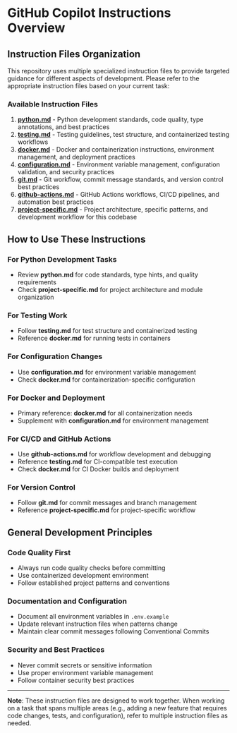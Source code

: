# GitHub Copilot Instructions Overview

## Instruction Files Organization

This repository uses multiple specialized instruction files to provide targeted guidance for different aspects of development. Please refer to the appropriate instruction files based on your current task:

### Available Instruction Files

1. **[python.md](./python.md)** - Python development standards, code quality, type annotations, and best practices
2. **[testing.md](./testing.md)** - Testing guidelines, test structure, and containerized testing workflows
3. **[docker.md](./docker.md)** - Docker and containerization instructions, environment management, and deployment practices
4. **[configuration.md](./configuration.md)** - Environment variable management, configuration validation, and security practices
5. **[git.md](./git.md)** - Git workflow, commit message standards, and version control best practices
6. **[github-actions.md](./github-actions.md)** - GitHub Actions workflows, CI/CD pipelines, and automation best practices
7. **[project-specific.md](./project-specific.md)** - Project architecture, specific patterns, and development workflow for this codebase

## How to Use These Instructions

### For Python Development Tasks
- Review **python.md** for code standards, type hints, and quality requirements
- Check **project-specific.md** for project architecture and module organization

### For Testing Work
- Follow **testing.md** for test structure and containerized testing
- Reference **docker.md** for running tests in containers

### For Configuration Changes
- Use **configuration.md** for environment variable management
- Check **docker.md** for containerization-specific configuration

### For Docker and Deployment
- Primary reference: **docker.md** for all containerization needs
- Supplement with **configuration.md** for environment management

### For CI/CD and GitHub Actions
- Use **github-actions.md** for workflow development and debugging
- Reference **testing.md** for CI-compatible test execution
- Check **docker.md** for CI Docker builds and deployment

### For Version Control
- Follow **git.md** for commit messages and branch management
- Reference **project-specific.md** for project-specific workflow

## General Development Principles

### Code Quality First
- Always run code quality checks before committing
- Use containerized development environment
- Follow established project patterns and conventions

### Documentation and Configuration
- Document all environment variables in `.env.example`
- Update relevant instruction files when patterns change
- Maintain clear commit messages following Conventional Commits

### Security and Best Practices
- Never commit secrets or sensitive information
- Use proper environment variable management
- Follow container security best practices

---

**Note**: These instruction files are designed to work together. When working on a task that spans multiple areas (e.g., adding a new feature that requires code changes, tests, and configuration), refer to multiple instruction files as needed.
